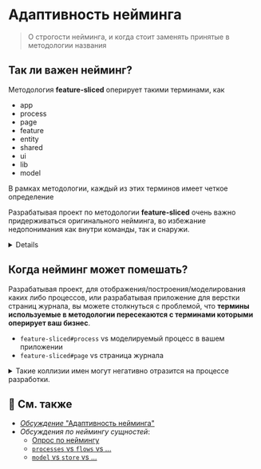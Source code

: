 # Адаптивность нейминга
> О строгости нейминга, и когда стоит заменять принятые в методологии названия

## Так ли важен нейминг?

Методология **feature-sliced** оперирует такими терминами, как 
 - app
 - process
 - page
 - feature
 - entity
 - shared
 - ui
 - lib  
 - model
<!-- Что-то еще?  -->

В рамках методологии, каждый из этих терминов имеет четкое определение <!-- TODO: добавить ссылку на глоссарий -->

Разрабатывая проект по методологии **feature-sliced** очень важно придерживаться оригинального нейминга, во избежание недопонимания как внутри команды, так и снаружи. 
<details>

- Если на проект приходит новый разработчик знакомый с методологией, **он должен видеть уже знакомые ему термины**
- Обращаясь за помощью в комьюнити, вы быстрее получите ответ на ваш вопрос, **если будете использовать туже терминологию**
</details>

## Когда нейминг может помешать?
Разрабатывая проект, для отображения/построения/моделирования каких либо процессов, или разрабатывая приложение для верстки страниц журнала, вы можете столкнуться с проблемой, что **термины используемые в методологии пересекаются с терминами которыми оперирует ваш бизнес**.

- `feature-sliced#process` vs моделируемый процесс в вашем приложении
- `feature-sliced#page` vs страница журнала
<!-- подумать над примерами для других терминов
  пример как 
 - модель из **feature-sliced** / 3D модель в редакторе
 Но кажется что слишком натянуто
-->  

<details>
    <summary>Такие коллизии имен могут негативно отразится на процессе разработки.</summary>

- Разработчик видя слово `процесс` в коде, будет тратить лишнее время на понимание, о каком процессе идет речь

- Общаясь внутри команды разработчиков, говоря слово `процесс`, все участники разговора должны четко понимать о чем идет речь, о процессе как бизнес сущности или о процессе из **feature-sliced**.
  
- Общаясь с бизнесом, разработчики иногда употребляют технические термины с которыми бизнес не знаком. Так разработчик, употребив термин `процесс`, имея в виду процесс из **feature-sliced**, внесет непонимание в разговор, что может потребовать дополнительного времени на разъяснение
</details>

<!-- TODO: добавить ссылку на документацию тулинга / пункт адаптация нейминга -->

## 📑 См. также
<!-- TODO: Возможно позже надо вынести в md-var -->
- [*Обсуждение* "Адаптивность нейминга"](https://github.com/feature-sliced/wiki/discussions/16)
- *Обсуждения по неймингу сущностей*:
    - [Опрос по неймингу](https://github.com/feature-sliced/wiki/discussions/31#discussioncomment-464894)
    - [`processes` vs `flows` vs ...](https://github.com/feature-sliced/wiki/discussions/20)
    - [`model` vs `store` vs ...](https://github.com/feature-sliced/wiki/discussions/68)


